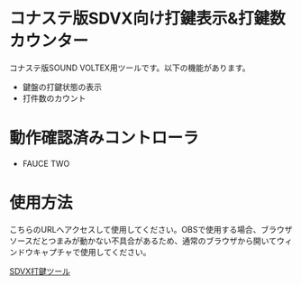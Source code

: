 # コナステ版SDVX向け打鍵表示&打鍵数カウンター
コナステ版SOUND VOLTEX用ツールです。以下の機能があります。
* 鍵盤の打鍵状態の表示
* 打件数のカウント

# 動作確認済みコントローラ
* FAUCE TWO

# 使用方法
こちらのURLへアクセスして使用してください。OBSで使用する場合、ブラウザソースだとつまみが動かない不具合があるため、通常のブラウザから開いてウィンドウキャプチャで使用してください。

[SDVX打鍵ツール](https://cirale.github.io/sdvx-counter/)